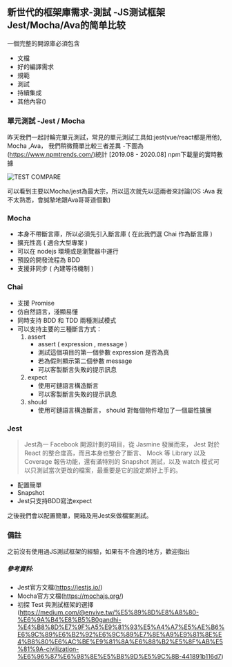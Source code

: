 ## 新世代的框架庫需求-測試 -JS测试框架Jest/Mocha/Ava的简单比较
一個完整的開源庫必須包含
* 文檔
* 好的編譯需求
* 規範
* 測試
* 持續集成
* 其他內容()


### 單元測試 -Jest / Mocha
昨天我們一起討輪完單元測試，常見的單元測試工具如:jest(vue/react都是用他), Mocha ,Ava，
我們稍微簡單比較三者差異
-下圖為(https://www.npmtrends.com/)統計  [2019.08 - 2020.08]  npm下載量的實時數據
</br>

![TEST COMPARE](https://raw.githubusercontent.com/tp953704/IT-Contest/master/img/testcompare.png) 

可以看到主要以Mocha/jest為最大宗，所以這次就先以這兩者來討論(OS :Ava 我不太熟悉，會誠摯地跟Ava哥哥道個歉)

### Mocha
- 本身不帶斷言庫，所以必須先引入斷言庫 ( 在此我們選 Chai 作為斷言庫 )
- 擴充性高 ( 適合大型專案 )
- 可以在 nodejs 環境或是瀏覽器中運行
- 預設的開發流程為 BDD
- 支援非同步 ( 內建等待機制 )

### Chai
- 支援 Promise
- 仿自然語言，淺顯易懂
- 同時支持 BDD 和 TDD 兩種測試模式
- 可以支持主要的三種斷言方式：
  1. assert
     - assert ( expression , message )
     - 測試這個項目的第一個參數 expression 是否為真
     - 若為假則顯示第二個參數 message
     - 可以客製斷言失敗的提示訊息
  2. expect
     - 使用可鏈語言構造斷言
     - 可以客製斷言失敗的提示訊息
  3. should
     - 使用可鏈語言構造斷言， should 對每個物件增加了一個屬性擴展
     
### Jest
> Jest為一 Facebook 開源計劃的項目，從 Jasmine 發展而來， Jest 對於 React 的整合度高，而且本身也整合了斷言、 Mock 等 Library 以及 Coverage 報告功能，還有滿特別的 Snapshot 測試，以及 watch 模式可以只測試當次更改的檔案，最重要是它的設定頗好上手的。
- 配置簡單
- Snapshot
- Jest只支持BDD寫法expect

之後我們會以配置簡單，開箱及用Jest來做檔案測試。

### 備註
之前沒有使用過JS測試框架的經驗，如果有不合適的地方，歡迎指出









##### 參考資料: 
- Jest官方文檔(https://jestjs.io/)
- Mocha官方文檔(https://mochajs.org/)
- 初探 Test 與測試框架的選擇(https://medium.com/@envive.tw/%E5%89%8D%E8%A8%80-%E6%9A%B4%E8%B5%B0gandhi-%E4%B8%8D%E7%9F%A5%E9%81%93%E5%A4%A7%E5%AE%B6%E6%9C%89%E6%B2%92%E6%9C%89%E7%8E%A9%E9%81%8E%E4%B8%80%E6%AC%BE%E9%81%8A%E6%88%B2%E5%8F%AB%E5%81%9A-civilization-%E6%96%87%E6%98%8E%E5%B8%9D%E5%9C%8B-441891b116d7)

